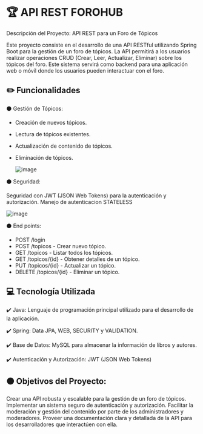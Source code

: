 <h1> 🏆 API REST FOROHUB </h1>


Descripción del Proyecto: API REST para un Foro de Tópicos

Este proyecto consiste en el desarrollo de una API RESTful utilizando Spring Boot para la gestión de un foro de tópicos. La API permitirá a los usuarios realizar operaciones CRUD (Crear, Leer, Actualizar, Eliminar) sobre los tópicos del foro. Este sistema servirá como backend para una aplicación web o móvil donde los usuarios pueden interactuar con el foro.

<h2> ✏️ Funcionalidades </h2>

⚫ Gestión de Tópicos:

- Creación de nuevos tópicos.
- Lectura de tópicos existentes.
- Actualización de contenido de tópicos.
- Eliminación de tópicos.

  ![image](https://github.com/user-attachments/assets/dd047ce3-5499-467d-86bb-3b79675f5550)


⚫ Seguridad:

Seguridad con JWT (JSON Web Tokens) para la autenticación y autorización.
Manejo de autenticacion STATELESS

![image](https://github.com/user-attachments/assets/e41ad68a-aa68-4a2b-9c9f-2ec50eb4f0f5)


⚫ End points:

- POST /login
- POST /topicos - Crear nuevo tópico.
- GET /topicos - Listar todos los tópicos.
- GET /topicos/{id} - Obtener detalles de un tópico.
- PUT /topicos/{id} - Actualizar un tópico.
- DELETE /topicos/{id} - Eliminar un tópico.


<h2> 💻 Tecnología Utilizada </h2>

✔️ Java: Lenguaje de programación principal utilizado para el desarrollo de la aplicación.

✔️ Spring: Data JPA, WEB, SECURITY y VALIDATION.

✔️ Base de Datos: MySQL para almacenar la información de libros y autores.

✔️ Autenticación y Autorización: JWT (JSON Web Tokens)



<h2> 🟤 Objetivos del Proyecto: </h2>

Crear una API robusta y escalable para la gestión de un foro de tópicos.
Implementar un sistema seguro de autenticación y autorización.
Facilitar la moderación y gestión del contenido por parte de los administradores y moderadores.
Proveer una documentación clara y detallada de la API para los desarrolladores que interactúen con ella.
